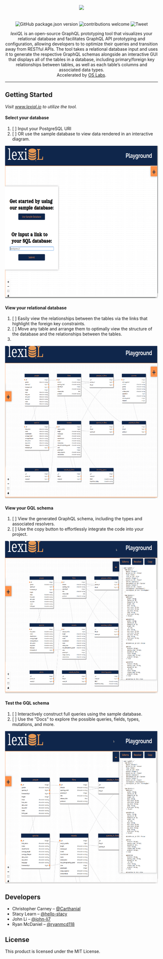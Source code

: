 <p align="center"><img src="https://user-images.githubusercontent.com/77026961/114807368-4be50700-9d74-11eb-9af3-af87cd74c9e1.png" style="margin-top: 10px; margin-bottom: -10px;"> </p>
  

<br/>
<p align="center">
  <img alt="GitHub package.json version" src="https://img.shields.io/github/package-json/v/oslabs-beta/lexiQL" />
  <img alt="contributions welcome" src="https://img.shields.io/badge/contributions-welcome-brightgreen.svg?style=flat)](https://github.com/oslabs-beta/lexiQL/issues" />
    <img alt="Tweet" src="https://img.shields.io/twitter/url?style=social&url=https%3A%2F%2Ftwitter.com%2Flexiql" />
</p>
<p align="center">
<i>lexiQL</i> is an open-source GraphQL prototyping tool that visualizes your relational database and facilitates GraphQL API prototyping and configuration, allowing developers to to optimize their queries and transition away from RESTful APIs. The tool takes a relational database input and uses it to generate the respective GraphQL schemas alongside an interactive GUI that displays all of the tables in a database, including primary/foreign key relationships between tables, as well as each table’s columns and associated data types. <br/>
Accelerated by <a href="https://github.com/oslabs-beta/" />OS Labs</a>.
</p>
<hr />

## Getting Started
<i> Visit www.lexiql.io to utilize the tool. </i>

#### Select your database
  1. [ ] Input your PostgreSQL URI
  2. [ ] OR use the sample database to view data rendered in an interactive diagram.

<img src="client/assets/userdbinput.gif" width="700" height="500" />

#### View your relational database
  1. [ ] Easily view the relationships between the tables via the links that highlight the foreign key constraints.
  2. [ ] Move any table and arrange them to optimally view the structure of the database and the relationships between the tables.
  3. 
<img src="client/assets/movingTables.gif" width="700" height="500" />

#### View your GQL schema
  1. [ ] View the generated GraphQL schema, including the types and associated resolvers.
  2. [ ] Use the copy button to effortlessly integrate the code into your project.

<img src="client/assets/codemirror.gif" width="700" height="500" />

#### Test the GQL schema
  1. [ ] Interactively construct full queries using the sample database.
  2. [ ] Use the "Docs" to explore the possible queries, fields, types, mutations, and more.

<img src="client/assets/graphiql.gif" width="700" height="500" />

## Developers
* Christopher Carney – [@Carthanial](https://github.com/Carthanial) <br/>
* Stacy Learn – [@hello-stacy](https://github.com/hello-stacy)  <br/>
* John Li – [@john-li7](https://github.com/john-li7)  <br/>
* Ryan McDaniel – [@ryanmcd118](https://github.com/Cryanmcd118) 

## License 
This product is licensed under the MIT License.
